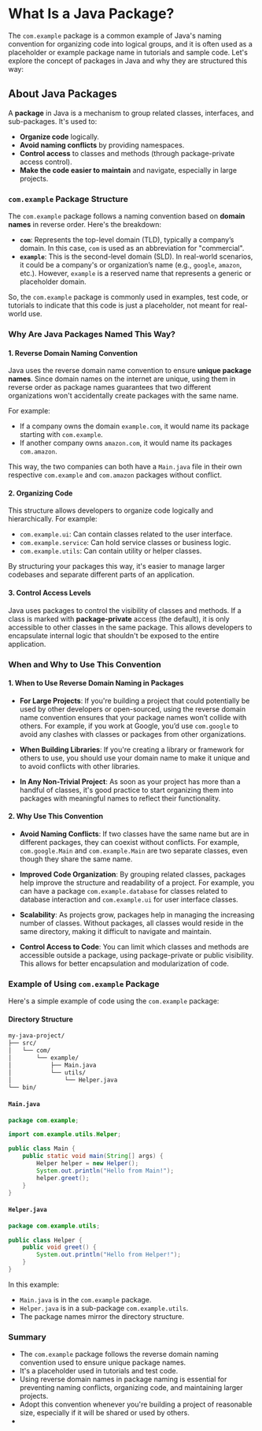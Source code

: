 # What Is a Java Package?

The `com.example` package is a common example of Java's naming convention for organizing code into logical groups, and it is often used as a placeholder or example package name in tutorials and sample code. Let's explore the concept of packages in Java and why they are structured this way:

## About Java Packages

A **package** in Java is a mechanism to group related classes, interfaces, and sub-packages. It's used to:

- **Organize code** logically.
- **Avoid naming conflicts** by providing namespaces.
- **Control access** to classes and methods (through package-private access control).
- **Make the code easier to maintain** and navigate, especially in large projects.

### `com.example` Package Structure

The `com.example` package follows a naming convention based on **domain names** in reverse order. Here's the breakdown:

- **`com`**: Represents the top-level domain (TLD), typically a company’s domain. In this case, `com` is used as an abbreviation for "commercial".
- **`example`**: This is the second-level domain (SLD). In real-world scenarios, it could be a company's or organization’s name (e.g., `google`, `amazon`, etc.). However, `example` is a reserved name that represents a generic or placeholder domain.
  
So, the `com.example` package is commonly used in examples, test code, or tutorials to indicate that this code is just a placeholder, not meant for real-world use.

### Why Are Java Packages Named This Way?

#### 1. **Reverse Domain Naming Convention**

Java uses the reverse domain name convention to ensure **unique package names**. Since domain names on the internet are unique, using them in reverse order as package names guarantees that two different organizations won't accidentally create packages with the same name.

For example:

- If a company owns the domain `example.com`, it would name its package starting with `com.example`.
- If another company owns `amazon.com`, it would name its packages `com.amazon`.

This way, the two companies can both have a `Main.java` file in their own respective `com.example` and `com.amazon` packages without conflict.

#### 2. **Organizing Code**

This structure allows developers to organize code logically and hierarchically. For example:

- `com.example.ui`: Can contain classes related to the user interface.
- `com.example.service`: Can hold service classes or business logic.
- `com.example.utils`: Can contain utility or helper classes.

By structuring your packages this way, it's easier to manage larger codebases and separate different parts of an application.

#### 3. **Control Access Levels**

Java uses packages to control the visibility of classes and methods. If a class is marked with **package-private** access (the default), it is only accessible to other classes in the same package. This allows developers to encapsulate internal logic that shouldn't be exposed to the entire application.

### When and Why to Use This Convention

#### 1. **When to Use Reverse Domain Naming in Packages**

- **For Large Projects**: If you're building a project that could potentially be used by other developers or open-sourced, using the reverse domain name convention ensures that your package names won’t collide with others. For example, if you work at Google, you’d use `com.google` to avoid any clashes with classes or packages from other organizations.
  
- **When Building Libraries**: If you're creating a library or framework for others to use, you should use your domain name to make it unique and to avoid conflicts with other libraries.

- **In Any Non-Trivial Project**: As soon as your project has more than a handful of classes, it's good practice to start organizing them into packages with meaningful names to reflect their functionality.

#### 2. **Why Use This Convention**

- **Avoid Naming Conflicts**: If two classes have the same name but are in different packages, they can coexist without conflicts. For example, `com.google.Main` and `com.example.Main` are two separate classes, even though they share the same name.
  
- **Improved Code Organization**: By grouping related classes, packages help improve the structure and readability of a project. For example, you can have a package `com.example.database` for classes related to database interaction and `com.example.ui` for user interface classes.

- **Scalability**: As projects grow, packages help in managing the increasing number of classes. Without packages, all classes would reside in the same directory, making it difficult to navigate and maintain.

- **Control Access to Code**: You can limit which classes and methods are accessible outside a package, using package-private or public visibility. This allows for better encapsulation and modularization of code.

### Example of Using `com.example` Package

Here's a simple example of code using the `com.example` package:

#### Directory Structure

```bash
my-java-project/
├── src/
│   └── com/
│       └── example/
│           ├── Main.java
│           └── utils/
│               └── Helper.java
└── bin/
```

#### `Main.java`

```java
package com.example;

import com.example.utils.Helper;

public class Main {
    public static void main(String[] args) {
        Helper helper = new Helper();
        System.out.println("Hello from Main!");
        helper.greet();
    }
}
```

#### `Helper.java`

```java
package com.example.utils;

public class Helper {
    public void greet() {
        System.out.println("Hello from Helper!");
    }
}
```

In this example:

- `Main.java` is in the `com.example` package.
- `Helper.java` is in a sub-package `com.example.utils`.
- The package names mirror the directory structure.

### Summary

- The `com.example` package follows the reverse domain naming convention used to ensure unique package names.
- It's a placeholder used in tutorials and test code.
- Using reverse domain names in package naming is essential for preventing naming conflicts, organizing code, and maintaining larger projects.
- Adopt this convention whenever you're building a project of reasonable size, especially if it will be shared or used by others.
- 